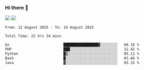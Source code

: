 ### Hi there 👋️

![](https://komarev.com/ghpvc/?username=Loner1024)
![](https://hit.yhype.me/github/profile?account_id=20189164)

<!--START_SECTION:waka-->

```txt
From: 12 August 2025 - To: 19 August 2025

Total Time: 22 hrs 34 mins

Go                         ████████████████▓░░░░░░░░   66.16 %
PHP                        ███░░░░░░░░░░░░░░░░░░░░░░   12.42 %
Python                     █▒░░░░░░░░░░░░░░░░░░░░░░░   05.11 %
Bash                       █░░░░░░░░░░░░░░░░░░░░░░░░   03.66 %
Java                       ▓░░░░░░░░░░░░░░░░░░░░░░░░   03.15 %
```

<!--END_SECTION:waka-->




